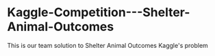 # Kaggle-Competition---Shelter-Animal-Outcomes
This is our team solution to Shelter Animal Outcomes Kaggle's problem
